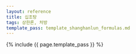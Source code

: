 ```yaml
---
layout: reference
title: 십조탕
tags: 상한론, 처방
template_pass: template_shanghanlun_formulas.md
---
```



{% include {{ page.template_pass }} %}